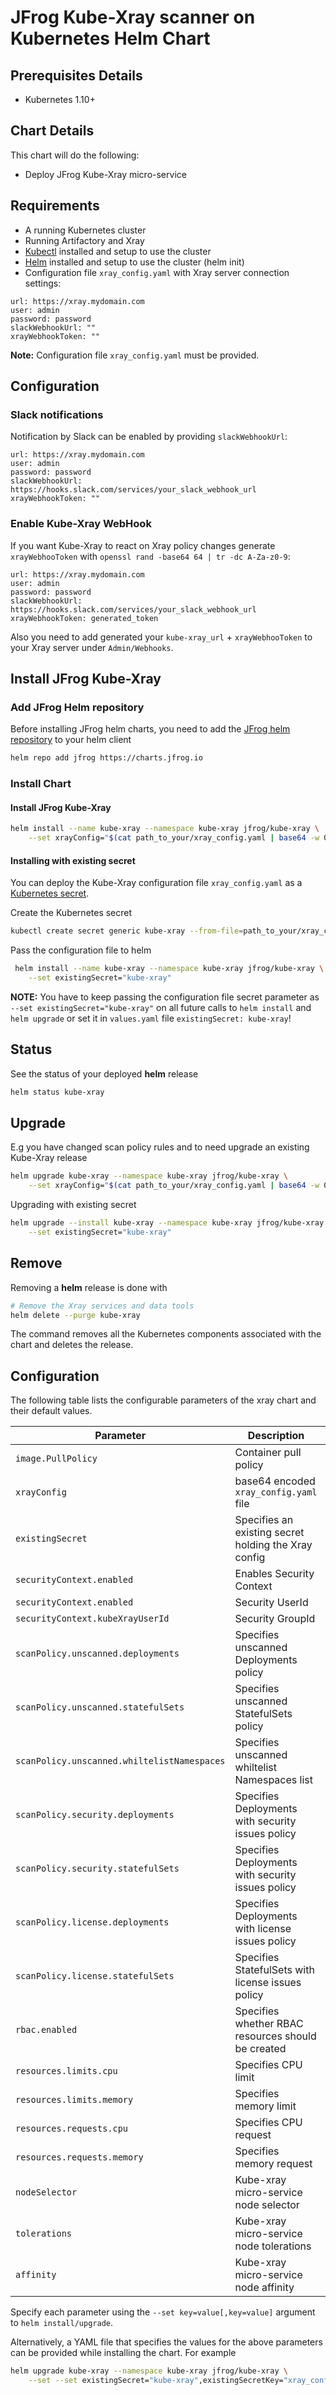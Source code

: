 # JFrog Kube-Xray scanner on Kubernetes Helm Chart

## Prerequisites Details

* Kubernetes 1.10+

## Chart Details

This chart will do the following:

* Deploy JFrog Kube-Xray micro-service

## Requirements

- A running Kubernetes cluster
- Running Artifactory and Xray
- [Kubectl](https://kubernetes.io/docs/tasks/tools/install-kubectl/) installed and setup to use the cluster
- [Helm](https://helm.sh/) installed and setup to use the cluster (helm init)
- Configuration file `xray_config.yaml` with Xray server connection settings:

```
url: https://xray.mydomain.com
user: admin
password: password
slackWebhookUrl: ""
xrayWebhookToken: ""
```

**Note:** Configuration file `xray_config.yaml` must be provided.

## Configuration

### Slack notifications

Notification by Slack can be enabled by providing `slackWebhookUrl`:

```
url: https://xray.mydomain.com
user: admin
password: password
slackWebhookUrl: https://hooks.slack.com/services/your_slack_webhook_url 
xrayWebhookToken: ""
```

### Enable Kube-Xray WebHook

If you want Kube-Xray to react on Xray policy changes generate `xrayWebhooToken` with `openssl rand -base64 64 | tr -dc A-Za-z0-9`:

```
url: https://xray.mydomain.com
user: admin
password: password
slackWebhookUrl: https://hooks.slack.com/services/your_slack_webhook_url 
xrayWebhookToken: generated_token
```

Also you need to add generated your `kube-xray_url` + `xrayWebhooToken` to your Xray server under `Admin/Webhooks`.


## Install JFrog Kube-Xray

### Add JFrog Helm repository

Before installing JFrog helm charts, you need to add the [JFrog helm repository](https://charts.jfrog.io/) to your helm client

```bash
helm repo add jfrog https://charts.jfrog.io
```

### Install Chart

#### Install JFrog Kube-Xray

```bash
helm install --name kube-xray --namespace kube-xray jfrog/kube-xray \
    --set xrayConfig="$(cat path_to_your/xray_config.yaml | base64 -w 0)" --dry-run --debug
```

#### Installing with existing secret

You can deploy the Kube-Xray configuration file `xray_config.yaml` as a [Kubernetes secret](https://kubernetes.io/docs/concepts/configuration/secret/).


Create the Kubernetes secret

```bash
kubectl create secret generic kube-xray --from-file=path_to_your/xray_config.yaml
```

Pass the configuration file to helm

```bash
 helm install --name kube-xray --namespace kube-xray jfrog/kube-xray \
    --set existingSecret="kube-xray"
```

**NOTE:** You have to keep passing the configuration file secret parameter as `--set existingSecret="kube-xray"` on all future calls to `helm install` and `helm upgrade` or set it in `values.yaml` file `existingSecret: kube-xray`!

## Status

See the status of your deployed **helm** release

```bash
helm status kube-xray
```

## Upgrade

E.g you have changed scan policy rules and to need upgrade an existing Kube-Xray release

```bash
helm upgrade kube-xray --namespace kube-xray jfrog/kube-xray \
    --set xrayConfig="$(cat path_to_your/xray_config.yaml | base64 -w 0)"
```

Upgrading with existing secret

```bash
helm upgrade --install kube-xray --namespace kube-xray jfrog/kube-xray \
    --set existingSecret="kube-xray"
```

## Remove

Removing a **helm** release is done with

```bash
# Remove the Xray services and data tools
helm delete --purge kube-xray
```

The command removes all the Kubernetes components associated with the chart and deletes the release.

## Configuration

The following table lists the configurable parameters of the xray chart and their default values.

|         Parameter            |                    Description                   |           Default                  |
|------------------------------|--------------------------------------------------|------------------------------------|
| `image.PullPolicy`| Container pull policy | `IfNotPresent` |
| `xrayConfig` | base64 encoded `xray_config.yaml` file |  |
| `existingSecret` | Specifies an existing secret holding the Xray config |  |
| `securityContext.enabled` | Enables Security Context  | `false` |
| `securityContext.enabled` |  Security UserId | `1000` |
| `securityContext.kubeXrayUserId` |  Security GroupId | `1000` |
| `scanPolicy.unscanned.deployments` | Specifies unscanned Deployments policy | `ignore` |
| `scanPolicy.unscanned.statefulSets` | Specifies unscanned StatefulSets policy | `ignore` |
| `scanPolicy.unscanned.whiltelistNamespaces` | Specifies unscanned whiltelist Namespaces list | `kube-system` |
| `scanPolicy.security.deployments` | Specifies Deployments with security issues policy | `ignore` |
| `scanPolicy.security.statefulSets` | Specifies Deployments with security issues policy  | `ignore` |
| `scanPolicy.license.deployments` | Specifies Deployments with license issues policy | `ignore` |
| `scanPolicy.license.statefulSets` | Specifies StatefulSets with license issues policy | `ignore` |
| `rbac.enabled` | Specifies whether RBAC resources should be created | `true` |
| `resources.limits.cpu` | Specifies CPU limit | `256m` |
| `resources.limits.memory` | Specifies memory limit | `128Mi` |
| `resources.requests.cpu` | Specifies CPU request | `100m` |
| `resources.requests.memory` | Specifies memory request | `128Mi` |
| `nodeSelector` | Kube-xray micro-service node selector | `{}` |
| `tolerations` | Kube-xray micro-service node tolerations | `[]` |
| `affinity` | Kube-xray micro-service node affinity | `{}` |

Specify each parameter using the `--set key=value[,key=value]` argument to `helm install/upgrade`.

Alternatively, a YAML file that specifies the values for the above parameters can be provided while installing the chart. For example

```bash
helm upgrade kube-xray --namespace kube-xray jfrog/kube-xray \
    --set --set existingSecret="kube-xray",existingSecretKey="xray_config.yaml" -f override-values.yaml 
```
